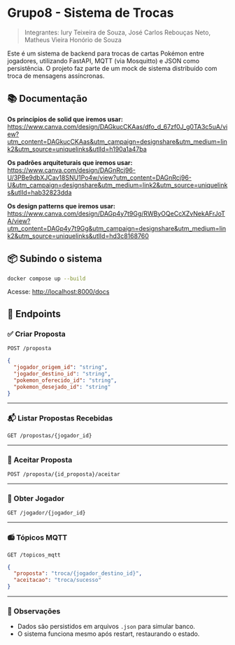 # Grupo8 - Sistema de Trocas
> Integrantes: Iury Teixeira de Souza, José Carlos Rebouças Neto, Matheus Vieira Honório de Souza

Este é um sistema de backend para trocas de cartas Pokémon entre jogadores, utilizando FastAPI, MQTT (via Mosquitto) e JSON como persistência. O projeto faz parte de um mock de sistema distribuído com troca de mensagens assíncronas.

## 📚 Documentação

**Os princípios de solid que iremos usar:** https://www.canva.com/design/DAGkucCKAas/dfo_d_67zf0J_g0TA3c5uA/view?utm_content=DAGkucCKAas&utm_campaign=designshare&utm_medium=link2&utm_source=uniquelinks&utlId=h190a1a47ba

**Os padrões arquiteturais que iremos usar:** https://www.canva.com/design/DAGnRcj96-U/3PBe9dbXJCav18SNU1Po4w/view?utm_content=DAGnRcj96-U&utm_campaign=designshare&utm_medium=link2&utm_source=uniquelinks&utlId=hab32823dda

**Os design patterns que iremos usar:** https://www.canva.com/design/DAGp4y7t9Gg/RWByOQeCcXZvNekAFrJoTA/view?utm_content=DAGp4y7t9Gg&utm_campaign=designshare&utm_medium=link2&utm_source=uniquelinks&utlId=hd3c8168760



## 📦 Subindo o sistema

```bash
docker compose up --build
```

Acesse: [http://localhost:8000/docs](http://localhost:8000/docs)



## 📡 Endpoints

### ✅ Criar Proposta

`POST /proposta`

```json
{
  "jogador_origem_id": "string",
  "jogador_destino_id": "string",
  "pokemon_oferecido_id": "string",
  "pokemon_desejado_id": "string"
}
```

---

### 📬 Listar Propostas Recebidas

`GET /propostas/{jogador_id}`

---

### 🎯 Aceitar Proposta

`POST /proposta/{id_proposta}/aceitar`

---

### 👤 Obter Jogador

`GET /jogador/{jogador_id}`

---

### 📻 Tópicos MQTT

`GET /topicos_mqtt`

```json
{
  "proposta": "troca/{jogador_destino_id}",
  "aceitacao": "troca/sucesso"
}
```

---

### 📌 Observações

- Dados são persistidos em arquivos `.json` para simular banco.
- O sistema funciona mesmo após restart, restaurando o estado.
